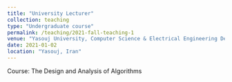 ```yaml
---
title: "University Lecturer"
collection: teaching
type: "Undergraduate course"
permalink: /teaching/2021-fall-teaching-1
venue: "Yasouj University, Computer Science & Electrical Engineering Department"
date: 2021-01-02
location: "Yasouj, Iran"
---
```


Course: The Design and Analysis of Algorithms

